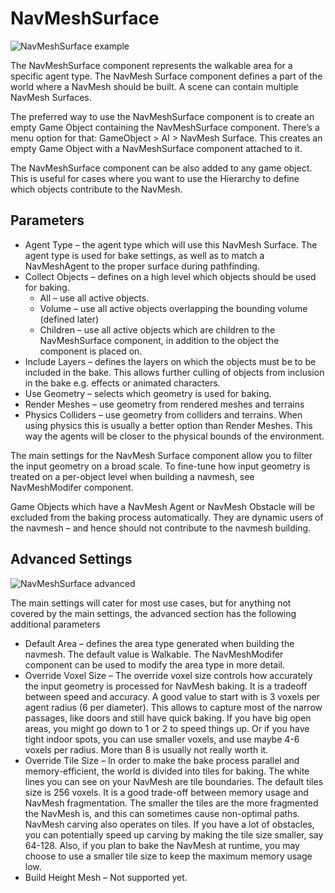 # NavMeshSurface

![NavMeshSurface example](Images/NavMeshSurface-Example.png)

The NavMeshSurface component represents the walkable area for a specific agent type. The NavMesh Surface component defines a part of the world where a NavMesh should be built. A scene can contain multiple NavMesh Surfaces.

The preferred way to use the NavMeshSurface component is to create an empty Game Object containing the NavMeshSurface component. There’s a menu option for that: GameObject > AI > NavMesh Surface. This creates an empty Game Object with a NavMeshSurface component attached to it.

The NavMeshSurface component can be also added to any game object. This is useful for cases where you want to use the Hierarchy to define which objects contribute to the NavMesh.

## Parameters
* Agent Type – the agent type which will use this NavMesh Surface. The agent type is used for bake settings, as well as to match a NavMeshAgent to the proper surface during pathfinding.
* Collect Objects – defines on a high level which objects should be used for baking.
	* All – use all active objects.
	* Volume – use all active objects overlapping the bounding volume (defined later) 
	* Children – use all active objects which are children to the NavMeshSurface component, in addition to the object the component is placed on.
* Include Layers – defines the layers on which the objects must be to be included in the bake. This allows further culling of objects from inclusion in the bake e.g. effects or animated characters.
* Use Geometry – selects which geometry is used for baking.
* Render Meshes – use geometry from rendered meshes and terrains
* Physics Colliders – use geometry from colliders and terrains. When using physics this is usually a better option than Render Meshes. This way the agents will be closer to the physical bounds of the environment.

The main settings for the NavMesh Surface component allow you to filter the input geometry on a broad scale. To fine-tune how input geometry is treated on a per-object level when building a navmesh, see NavMeshModifer component.

Game Objects which have a NavMesh Agent or NavMesh Obstacle will be excluded from the baking process automatically. They are dynamic users of the navmesh – and hence should not contribute to the navmesh building.

## Advanced Settings

![NavMeshSurface advanced](Images/NavMeshSurface-Advanced.png)


The main settings will cater for most use cases, but for anything not covered by the main settings, the advanced section has the following additional parameters

* Default Area – defines the area type generated when building the navmesh. The default value is Walkable. The NavMeshModifer component can be used to modify the area type in more detail.
* Override Voxel Size – The override voxel size controls how accurately the input geometry is processed for NavMesh baking. It is a tradeoff between speed and accuracy. A good value to start with is 3 voxels per agent radius (6 per diameter). This allows to capture most of the narrow passages, like doors and still have quick baking. If you have big open areas, you might go down to 1 or 2 to speed things up. Or if you have tight indoor spots, you can use smaller voxels, and use maybe 4-6 voxels per radius. More than 8 is usually not really worth it.   
* Override Tile Size – In order to make the bake process parallel and memory-efficient, the world is divided into tiles for baking. The white lines you can see on your NavMesh are tile boundaries. The default tiles size is 256 voxels. It is a good trade-off between memory usage and NavMesh fragmentation. The smaller the tiles are the more fragmented the NavMesh is, and this can sometimes cause non-optimal paths. NavMesh carving also operates on tiles. If you have a lot of obstacles, you can potentially speed up carving by making the tile size smaller, say 64-128. Also, if you plan to bake the NavMesh at runtime, you may choose to use a smaller tile size to keep the maximum memory usage low.
* Build Height Mesh – Not supported yet.


